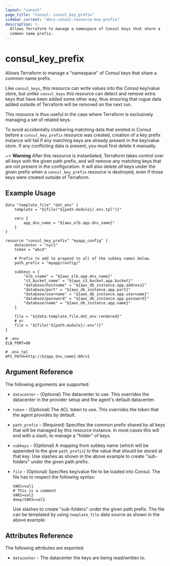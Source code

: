 ```yaml
---
layout: "consul"
page_title: "Consul: consul_key_prefix"
sidebar_current: "docs-consul-resource-key-prefix"
description: |-
  Allows Terraform to manage a namespace of Consul keys that share a
  common name prefix.
---
```


# consul\_key\_prefix

Allows Terraform to manage a "namespace" of Consul keys that share a common
name prefix.

Like `consul_keys`, this resource can write values into the Consul key/value
store, but *unlike* `consul_keys` this resource can detect and remove extra
keys that have been added some other way, thus ensuring that rogue data
added outside of Terraform will be removed on the next run.

This resource is thus useful in the case where Terraform is exclusively
managing a set of related keys.

To avoid accidentally clobbering matching data that existed in Consul before
a `consul_key_prefix` resource was created, creation of a key prefix instance
will fail if any matching keys are already present in the key/value store.
If any conflicting data is present, you must first delete it manually.

~> **Warning** After this resource is instantiated, Terraform takes control
over *all* keys with the given path prefix, and will remove any matching keys
that are not present in the configuration. It will also delete *all* keys under
the given prefix when a `consul_key_prefix` resource is destroyed, even if
those keys were created outside of Terraform.

## Example Usage

```
data "template_file" "dot_env" {
    template = "${file("${path.module}/.env.tpl")}"
 
    vars {
        app_dns_name = "${aws_elb.app.dns_name}"
    }
}

resource "consul_key_prefix" "myapp_config" {
    datacenter = "nyc1"
    token = "abcd"

    # Prefix to add to prepend to all of the subkey names below.
    path_prefix = "myapp/config/"

    subkeys = {
        "elb_cname" = "${aws_elb.app.dns_name}"
        "s3_bucket_name" = "${aws_s3_bucket.app.bucket}"
        "database/hostname" = "${aws_db_instance.app.address}"
        "database/port" = "${aws_db_instance.app.port}"
        "database/username" = "${aws_db_instance.app.username}"
        "database/password" = "${aws_db_instance.app.password}"
        "database/name" = "${aws_db_instance.app.name}"
    }

    file = "${data.template_file.dot_env.rendered}"
    # or
    file = "${file("${path.module}/.env")}"
}
```

```
# .env
ELB_PORT=80
```

```
# .env.tpl
API_PATH=http://${app_dns_name}:80/v1
```

## Argument Reference

The following arguments are supported:

* `datacenter` - (Optional) The datacenter to use. This overrides the
  datacenter in the provider setup and the agent's default datacenter.

* `token` - (Optional) The ACL token to use. This overrides the
  token that the agent provides by default.

* `path_prefix` - (Required) Specifies the common prefix shared by all keys
  that will be managed by this resource instance. In most cases this will
  end with a slash, to manage a "folder" of keys.

* `subkeys` - (Optional) A mapping from subkey name (which will be appended
  to the give `path_prefix`) to the value that should be stored at that key.
  Use slashes as shown in the above example to create "sub-folders" under
  the given path prefix.

* `file` - (Optional) Specifies key/value file to be loaded into Consul.
  The file has to respect the following syntax:
  ```
  VAR1=val1
  # This is a comment
  VAR2=val2
  deep/VAR3=val3
  ```
  Use slashes to create "sub-folders" under the given path prefix.
  The file can be templated by using `template_file` data source as shown
  in the above example.

## Attributes Reference

The following attributes are exported:

* `datacenter` - The datacenter the keys are being read/written to.
